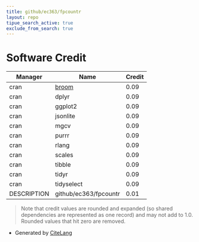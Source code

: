 ```yaml
---
title: github/ec363/fpcountr
layout: repo
tipue_search_active: true
exclude_from_search: true
---
```

# Software Credit

|Manager|Name|Credit|
|-------|----|------|
|cran|[broom](https://broom.tidymodels.org/)|0.09|
|cran|dplyr|0.09|
|cran|ggplot2|0.09|
|cran|jsonlite|0.09|
|cran|mgcv|0.09|
|cran|purrr|0.09|
|cran|rlang|0.09|
|cran|scales|0.09|
|cran|tibble|0.09|
|cran|tidyr|0.09|
|cran|tidyselect|0.09|
|DESCRIPTION|github/ec363/fpcountr|0.01|


> Note that credit values are rounded and expanded (so shared dependencies are represented as one record) and may not add to 1.0. Rounded values that hit zero are removed.


- Generated by [CiteLang](https://github.com/vsoch/citelang)
